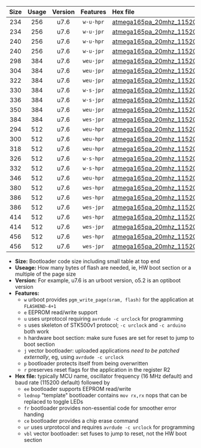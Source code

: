 |Size|Usage|Version|Features|Hex file|
|:-:|:-:|:-:|:-:|:--|
|234|256|u7.6|`w-u-hpr`|[atmega165pa_20mhz_115200bps_ur.hex](https://raw.githubusercontent.com/stefanrueger/urboot/main/atmega165pa_20mhz_115200bps_ur.hex)|
|234|256|u7.6|`w-u-jpr`|[atmega165pa_20mhz_115200bps_ur_vbl.hex](https://raw.githubusercontent.com/stefanrueger/urboot/main/atmega165pa_20mhz_115200bps_ur_vbl.hex)|
|240|256|u7.6|`w-u-hpr`|[atmega165pa_20mhz_115200bps_lednop_ur.hex](https://raw.githubusercontent.com/stefanrueger/urboot/main/atmega165pa_20mhz_115200bps_lednop_ur.hex)|
|240|256|u7.6|`w-u-jpr`|[atmega165pa_20mhz_115200bps_lednop_ur_vbl.hex](https://raw.githubusercontent.com/stefanrueger/urboot/main/atmega165pa_20mhz_115200bps_lednop_ur_vbl.hex)|
|298|384|u7.6|`weu-jpr`|[atmega165pa_20mhz_115200bps_ee_ur_vbl.hex](https://raw.githubusercontent.com/stefanrueger/urboot/main/atmega165pa_20mhz_115200bps_ee_ur_vbl.hex)|
|304|384|u7.6|`weu-jpr`|[atmega165pa_20mhz_115200bps_ee_lednop_ur_vbl.hex](https://raw.githubusercontent.com/stefanrueger/urboot/main/atmega165pa_20mhz_115200bps_ee_lednop_ur_vbl.hex)|
|322|384|u7.6|`weu-jpr`|[atmega165pa_20mhz_115200bps_ee_lednop_fr_ur_vbl.hex](https://raw.githubusercontent.com/stefanrueger/urboot/main/atmega165pa_20mhz_115200bps_ee_lednop_fr_ur_vbl.hex)|
|330|384|u7.6|`w-s-jpr`|[atmega165pa_20mhz_115200bps_vbl.hex](https://raw.githubusercontent.com/stefanrueger/urboot/main/atmega165pa_20mhz_115200bps_vbl.hex)|
|336|384|u7.6|`w-s-jpr`|[atmega165pa_20mhz_115200bps_lednop_vbl.hex](https://raw.githubusercontent.com/stefanrueger/urboot/main/atmega165pa_20mhz_115200bps_lednop_vbl.hex)|
|350|384|u7.6|`weu-jpr`|[atmega165pa_20mhz_115200bps_ee_lednop_fr_ce_ur_vbl.hex](https://raw.githubusercontent.com/stefanrueger/urboot/main/atmega165pa_20mhz_115200bps_ee_lednop_fr_ce_ur_vbl.hex)|
|384|384|u7.6|`wes-jpr`|[atmega165pa_20mhz_115200bps_ee_vbl.hex](https://raw.githubusercontent.com/stefanrueger/urboot/main/atmega165pa_20mhz_115200bps_ee_vbl.hex)|
|294|512|u7.6|`weu-hpr`|[atmega165pa_20mhz_115200bps_ee_ur.hex](https://raw.githubusercontent.com/stefanrueger/urboot/main/atmega165pa_20mhz_115200bps_ee_ur.hex)|
|300|512|u7.6|`weu-hpr`|[atmega165pa_20mhz_115200bps_ee_lednop_ur.hex](https://raw.githubusercontent.com/stefanrueger/urboot/main/atmega165pa_20mhz_115200bps_ee_lednop_ur.hex)|
|318|512|u7.6|`weu-hpr`|[atmega165pa_20mhz_115200bps_ee_lednop_fr_ur.hex](https://raw.githubusercontent.com/stefanrueger/urboot/main/atmega165pa_20mhz_115200bps_ee_lednop_fr_ur.hex)|
|326|512|u7.6|`w-s-hpr`|[atmega165pa_20mhz_115200bps.hex](https://raw.githubusercontent.com/stefanrueger/urboot/main/atmega165pa_20mhz_115200bps.hex)|
|332|512|u7.6|`w-s-hpr`|[atmega165pa_20mhz_115200bps_lednop.hex](https://raw.githubusercontent.com/stefanrueger/urboot/main/atmega165pa_20mhz_115200bps_lednop.hex)|
|346|512|u7.6|`weu-hpr`|[atmega165pa_20mhz_115200bps_ee_lednop_fr_ce_ur.hex](https://raw.githubusercontent.com/stefanrueger/urboot/main/atmega165pa_20mhz_115200bps_ee_lednop_fr_ce_ur.hex)|
|380|512|u7.6|`wes-hpr`|[atmega165pa_20mhz_115200bps_ee.hex](https://raw.githubusercontent.com/stefanrueger/urboot/main/atmega165pa_20mhz_115200bps_ee.hex)|
|386|512|u7.6|`wes-hpr`|[atmega165pa_20mhz_115200bps_ee_lednop.hex](https://raw.githubusercontent.com/stefanrueger/urboot/main/atmega165pa_20mhz_115200bps_ee_lednop.hex)|
|386|512|u7.6|`wes-jpr`|[atmega165pa_20mhz_115200bps_ee_lednop_vbl.hex](https://raw.githubusercontent.com/stefanrueger/urboot/main/atmega165pa_20mhz_115200bps_ee_lednop_vbl.hex)|
|414|512|u7.6|`wes-hpr`|[atmega165pa_20mhz_115200bps_ee_lednop_fr.hex](https://raw.githubusercontent.com/stefanrueger/urboot/main/atmega165pa_20mhz_115200bps_ee_lednop_fr.hex)|
|414|512|u7.6|`wes-jpr`|[atmega165pa_20mhz_115200bps_ee_lednop_fr_vbl.hex](https://raw.githubusercontent.com/stefanrueger/urboot/main/atmega165pa_20mhz_115200bps_ee_lednop_fr_vbl.hex)|
|456|512|u7.6|`wes-hpr`|[atmega165pa_20mhz_115200bps_ee_lednop_fr_ce.hex](https://raw.githubusercontent.com/stefanrueger/urboot/main/atmega165pa_20mhz_115200bps_ee_lednop_fr_ce.hex)|
|456|512|u7.6|`wes-jpr`|[atmega165pa_20mhz_115200bps_ee_lednop_fr_ce_vbl.hex](https://raw.githubusercontent.com/stefanrueger/urboot/main/atmega165pa_20mhz_115200bps_ee_lednop_fr_ce_vbl.hex)|

- **Size:** Bootloader code size including small table at top end
- **Useage:** How many bytes of flash are needed, ie, HW boot section or a multiple of the page size
- **Version:** For example, u7.6 is an urboot version, o5.2 is an optiboot version
- **Features:**
  + `w` urboot provides `pgm_write_page(sram, flash)` for the application at `FLASHEND-4+1`
  + `e` EEPROM read/write support
  + `u` uses urprotocol requiring `avrdude -c urclock` for programming
  + `s` uses skeleton of STK500v1 protocol; `-c urclock` and `-c arduino` both work
  + `h` hardware boot section: make sure fuses are set for reset to jump to boot section
  + `j` vector bootloader: uploaded applications *need to be patched externally*, eg, using `avrdude -c urclock`
  + `p` bootloader protects itself from being overwritten
  + `r` preserves reset flags for the application in the register R2
- **Hex file:** typically MCU name, oscillator frequency (16 MHz default) and baud rate (115200 default) followed by
  + `ee` bootloader supports EEPROM read/write
  + `lednop` "template" bootloader contains `mov rx,rx` nops that can be replaced to toggle LEDs
  + `fr` bootloader provides non-essential code for smoother error handing
  + `ce` bootloader provides a chip erase command
  + `ur` uses urprotocol and requires `avrdude -c urclock` for programming
  + `vbl` vector bootloader: set fuses to jump to reset, not the HW boot section
